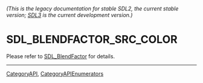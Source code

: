 ###### (This is the legacy documentation for stable SDL2, the current stable version; [SDL3](https://wiki.libsdl.org/SDL3/) is the current development version.)
# SDL_BLENDFACTOR_SRC_COLOR

Please refer to [SDL_BlendFactor](SDL_BlendFactor) for details.

----
[CategoryAPI](CategoryAPI), [CategoryAPIEnumerators](CategoryAPIEnumerators)

